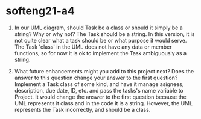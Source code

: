 # softeng21-a4

1. In our UML diagram, should Task be a class or should it simply be a string?  Why or why not?
The Task should be a string. In this version, it is not quite clear what a task should be or what purpose it would serve. The Task 'class' in the UML does not have any data or member functions, so for now it is ok to implement the Task ambiguously as a string.

1. What future enhancements might you add to this project next?  Does the answer to this question change your answer to the first question?
Implement a Task class of some kind, and have it manage asignees, description, due date, ID, etc. and pass the tasks's name variable to Project.
It would change the answer to the first question because the UML represents it class and in the code it is a string. However, the UML represents the Task incorrectly, and should be a class.
